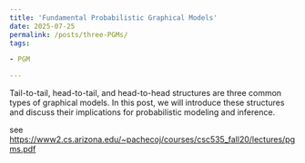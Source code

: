 ```yaml
---
title: 'Fundamental Probabilistic Graphical Models'
date: 2025-07-25
permalink: /posts/three-PGMs/
tags:

- PGM

---
```


Tail-to-tail, head-to-tail, and head-to-head structures are three common types of graphical models. In this post, we
will introduce these structures and discuss their implications for probabilistic modeling and inference.

see https://www2.cs.arizona.edu/~pachecoj/courses/csc535_fall20/lectures/pgms.pdf
